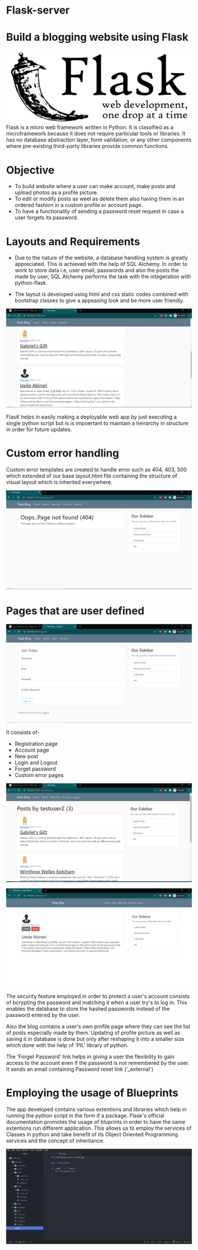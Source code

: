 # Flask-server
# Build a blogging website using Flask

![](Visuals/Flask_logo.png)
Flask is a micro web framework written in Python. It is classified as a microframework because it does not require particular tools or libraries. 
It has no database abstraction layer, form validation, or any other components where pre-existing third-party libraries provide common functions.

# Objective

* To build website where a user can make account, make posts and upload photos as a profile picture.
* To edit or modify posts as weel as delete them also having them in an ordered fashion in a custom profile or account page.
* To have a functionality of sending a password reset request in case a user forgets its password.

# Layouts and Requirements

* Due to the nature of the website, a database handling system is greatly appreciated. This is achieved with the help of SQL Alchemy. In order to work to store data i.e, user email, passwords and also the posts the made by user, SQL Alchemy performs the task with the integeration with python-flask.

* The layout is developed using html and css static codes combined with bootstrap classes to give a appeasing look and be more user friendly.

![](Visuals/home.png)

FlasK helps in easily making a deployable web app by just executing a single python script but is is impoertant to maintain a heirarchy in structure in order for future updates.

# Custom error handling
Custom error templates are created to handle error such as 404, 403, 500 which extended of our base layout.html file containing the structure of visual layout which is
inherited everywhere.

![](Visuals/error.png)


# Pages that are user defined

![](Visuals/register.png)

It consists of-
* Registration page
* Account page
* New post
* Login and Logout
* Forget password
* Custom error pages

![](Visuals/account.png)

![](Visuals/postedit.png)

The security feature employed in order to protect a user's account consists of bcrypting the password and matching it when a user try's to log in.
This enables the database to store the hashed passwords instead of the password entered by the user.

Also the blog contains a user's own profile page where they can see the list of posts especially made by them.
Updating of profile picture as well as saving it in database is done but only after reshaping it into a smaller size which done with the help of 'PIL' library of python.

The 'Forget Password' link helps in giving a user the flexibility to gain access to the account even if the password is not remembered by the user.
It sends an email containing Password reset link ('_external')
 
# Employing the usage of Blueprints

The app developed contains various extentions and libraries which help in running the python script in the form if a package. Flask's official documentation promotes the 
usage of bluprints in order to have the same extentions run different application. This allows us to employ the services of Classes in python and take benefit of its
Object Oriented Programming services and the concept of inheritance.

![](Visuals/text_editor.png)
